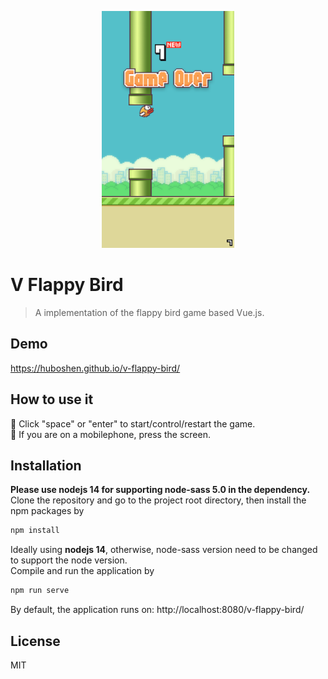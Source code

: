 <p align="center">
  <img width="212" height="379" src="https://github.com/huboshen/v-flappy-bird/blob/master/public/preview.png" />
</p>

# V Flappy Bird

> A implementation of the flappy bird game based Vue.js.

## Demo
https://huboshen.github.io/v-flappy-bird/

## How to use it
:baby_chick: Click "space" or "enter" to start/control/restart the game.  
:iphone: If you are on a mobilephone, press the screen.

## Installation
**Please use nodejs 14 for supporting node-sass 5.0 in the dependency.**  
Clone the repository and go to the project root directory, then install the npm packages by
```bash
npm install
```
Ideally using **nodejs 14**, otherwise, node-sass version need to be changed to support the node version.  
Compile and run the application by
```bash
npm run serve
```
By default, the application runs on:
http://localhost:8080/v-flappy-bird/

## License
MIT
